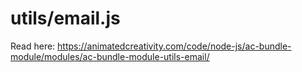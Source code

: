 # utils/email.js

Read here: <https://animatedcreativity.com/code/node-js/ac-bundle-module/modules/ac-bundle-module-utils-email/>
